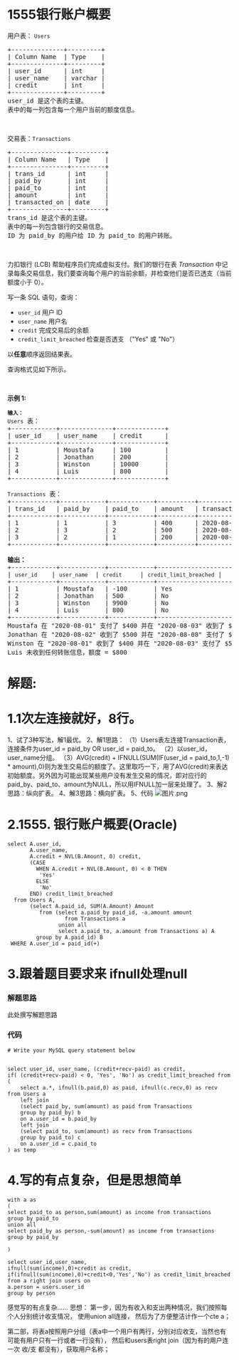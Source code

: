 # 1555银行账户概要
<p>用户表：&nbsp;<code>Users</code></p>

<pre>
+--------------+---------+
| Column Name  | Type    |
+--------------+---------+
| user_id      | int     |
| user_name    | varchar |
| credit       | int     |
+--------------+---------+
user_id 是这个表的主键。
表中的每一列包含每一个用户当前的额度信息。</pre>

<p>&nbsp;</p>

<p>交易表：<code>Transactions</code></p>

<pre>
+---------------+---------+
| Column Name   | Type    |
+---------------+---------+
| trans_id      | int     |
| paid_by       | int     |
| paid_to       | int     |
| amount        | int     |
| transacted_on | date    |
+---------------+---------+
trans_id 是这个表的主键。
表中的每一列包含银行的交易信息。
ID 为 paid_by 的用户给 ID 为 paid_to 的用户转账。
</pre>

<p>&nbsp;</p>

<p>力扣银行 (LCB) 帮助程序员们完成虚拟支付。我们的银行在表&nbsp;<em>Transaction</em>&nbsp;中记录每条交易信息，我们要查询每个用户的当前余额，并检查他们是否已透支（当前额度小于 0）。</p>

<p>写一条 SQL 语句，查询：</p>

<ul>
	<li><code>user_id</code>&nbsp;用户 ID</li>
	<li><code>user_name</code>&nbsp;用户名</li>
	<li><code>credit</code>&nbsp;完成交易后的余额</li>
	<li><code>credit_limit_breached</code>&nbsp;检查是否透支 （"Yes" 或&nbsp;"No"）</li>
</ul>

<p>以<strong>任意</strong>顺序返回结果表。</p>

<p>查询格式见如下所示。</p>

<p>&nbsp;</p>

<p><strong>示例 1:</strong></p>

<pre>
<code><strong>输入：</strong>
Users</code> 表：
+------------+--------------+-------------+
| user_id    | user_name    | credit      |
+------------+--------------+-------------+
| 1          | Moustafa     | 100         |
| 2          | Jonathan     | 200         |
| 3          | Winston      | 10000       |
| 4          | Luis         | 800         | 
+------------+--------------+-------------+

<code>Transactions</code> 表：
+------------+------------+------------+----------+---------------+
| trans_id   | paid_by    | paid_to    | amount   | transacted_on |
+------------+------------+------------+----------+---------------+
| 1          | 1          | 3          | 400      | 2020-08-01    |
| 2          | 3          | 2          | 500      | 2020-08-02    |
| 3          | 2          | 1          | 200      | 2020-08-03    |
+------------+------------+------------+----------+---------------+

<strong>输出：</strong>
+------------+------------+------------+-----------------------+
| <code>user_id </code>   | <code>user_name</code>  | <code>credit </code>    | <code>credit_limit_breached</code> |
+------------+------------+------------+-----------------------+
| 1          | Moustafa   | -100       | Yes                   | 
| 2          | Jonathan   | 500        | No                    |
| 3          | Winston    | 9900       | No                    |
| 4          | Luis       | 800        | No                    |
+------------+------------+------------+-----------------------+
Moustafa 在 "2020-08-01" 支付了 $400 并在 "2020-08-03" 收到了 $200 ，当前额度 (100 -400 +200) = -$100
Jonathan 在 "2020-08-02" 收到了 $500 并在 "2020-08-08" 支付了 $200 ，当前额度 (200 +500 -200) = $500
Winston 在 "2020-08-01" 收到了 $400 并在 "2020-08-03" 支付了 $500 ，当前额度 (10000 +400 -500) = $9900
Luis 未收到任何转账信息，额度 = $800</pre>
































# 解题:
# 1.1次左连接就好，8行。
1、试了3种写法，解1最优。
2、解1思路：
（1）Users表左连接Transaction表，连接条件为user_id = paid_by OR user_id = paid_to。
（2）以user_id，user_name分组。
（3）AVG(credit) + IFNULL(SUM(IF(user_id = paid_to,1,-1) * amount),0)则为发生交易后的额度了。这里取巧一下，用了AVG(credit)来表达初始额度。另外因为可能出现某些用户没有发生交易的情况，即对应行的paid_by、paid_to、amount为NULL，所以用IFNULL加一层来处理了。
3、解2思路：纵向扩表。
4、解3思路：横向扩表。
5、代码
![图片.png](https://pic.leetcode-cn.com/1598365352-SafXdp-%E5%9B%BE%E7%89%87.png)




# 2.1555. 银行账户概要(Oracle)
```
select A.user_id,
       A.user_name,
       A.credit + NVL(B.Amount, 0) credit,
       (CASE
         WHEN A.credit + NVL(B.Amount, 0) < 0 THEN
          'Yes'
         ELSE
          'No'
       END) credit_limit_breached
  from Users A,
       (select A.paid_id, SUM(A.Amount) Amount
          from (select a.paid_by paid_id, -a.amount amount
                  from Transactions a
                union all
                select a.paid_to, a.amount from Transactions a) A
         group by A.paid_id) B
 WHERE A.user_id = paid_id(+)
```
# 3.跟着题目要求来 ifnull处理null
### 解题思路
此处撰写解题思路

### 代码

```mysql
# Write your MySQL query statement below


select user_id, user_name, (credit+recv-paid) as credit, 
if( (credit+recv-paid) < 0, 'Yes', 'No') as credit_limit_breached from
(
    select a.*, ifnull(b.paid,0) as paid, ifnull(c.recv,0) as recv from Users a
    left join
    (select paid_by, sum(amount) as paid from Transactions
    group by paid_by) b
    on a.user_id = b.paid_by
    left join
    (select paid_to, sum(amount) as recv from Transactions
    group by paid_to) c
    on a.user_id = c.paid_to
) as temp
```
# 4.写的有点复杂，但是思想简单
```
with a as
(
select paid_to as person,sum(amount) as income from transactions 
group by paid_to 
union all
select paid_by as person,-sum(amount) as income from transactions
group by paid_by

)

select user_id,user_name,
ifnull(sum(income),0)+credit as credit,
if(ifnull(sum(income),0)+credit<0,'Yes','No') as credit_limit_breached
from a right join users on
a.person = users.user_id
group by person

```
感觉写的有点复杂……
思想：
第一步，因为有收入和支出两种情况，我们按照每个人分别统计收支情况，
使用union all连接，
然后为了方便整洁计作一个cte a；

第二部，将表a按照用户分组（表a中一个用户有两行，分别对应收支，当然也有可能有用户只有一行或者一行没有），
然后和users表right join（因为有的用户连一次 收/支 都没有），获取用户名称；



